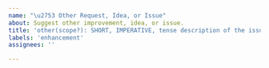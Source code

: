 ```yaml
---
name: "\u2753 Other Request, Idea, or Issue"
about: Suggest other improvement, idea, or issue.
title: 'other(scope?): SHORT, IMPERATIVE, tense description of the issue'
labels: 'enhancement'
assignees: ''

---
```

